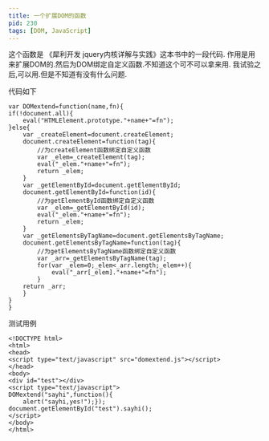 ```yaml
---
title: 一个扩展DOM的函数
pid: 230
tags: [DOM, JavaScript]
---
```

这个函数是 《犀利开发 jquery内核详解与实践》这本书中的一段代码.
作用是用来扩展DOM的.然后为DOM绑定自定义函数.不知道这个可不可以拿来用.
我试验之后,可以用.但是不知道有没有什么问题.

代码如下

	var DOMextend=function(name,fn){
	if(!document.all){
		eval("HTMLElement.prototype."+name+"=fn");
	}else{
		var _createElement=document.createElement;
		document.createElement=function(tag){
	        //为createElement函数绑定自定义函数
			var _elem=_createElement(tag);
			eval("_elem."+name+"=fn");
			return _elem;
		}
		var _getElementById=document.getElementById;
		document.getElementById=function(id){
	        //为getElementById函数绑定自定义函数
			var _elem=_getElementById(id);
			eval("_elem."+name+"=fn");
			return _elem;
		}
		var _getElementsByTagName=document.getElementsByTagName;
		document.getElementsByTagName=function(tag){
	        //为getElementsByTagName函数绑定自定义函数
			var _arr=_getElementsByTagName(tag);
			for(var _elem=0;_elem<_arr.length;_elem++){
				eval("_arr[_elem]."+name+"=fn");
			}
		return _arr;
		}
	}
	}

测试用例

	<!DOCTYPE html>
	<html>
	<head>
	<script type="text/javascript" src="domextend.js"></script>
	</head>
	<body>
	<div id="test"></div>
	<script type="text/javascript">
	DOMextend("sayhi",function(){
		alert("sayhi,yes!");});
	document.getElementById("test").sayhi();
	</script>
	</body>
	</html>
